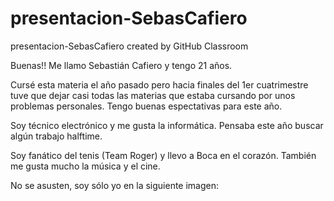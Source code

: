 # presentacion-SebasCafiero
presentacion-SebasCafiero created by GitHub Classroom

Buenas!! Me llamo Sebastián Cafiero y tengo 21 años.

Cursé esta materia el año pasado pero hacia finales del 1er cuatrimestre tuve que dejar casi todas las materias que estaba cursando por unos problemas personales. Tengo buenas espectativas para este año.

Soy técnico electrónico y me gusta la informática. Pensaba este año buscar algún trabajo halftime.

Soy fanático del tenis (Team Roger) y llevo a Boca en el corazón. También me gusta mucho la música y el cine.

No se asusten, soy sólo yo en la siguiente imagen:



